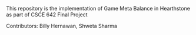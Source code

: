 This repository is the implementation of Game Meta Balance in Hearthstone as part of CSCE 642 Final Project

Contributors: Billy Hernawan, Shweta Sharma